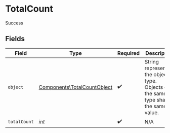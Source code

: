 # TotalCount

Success


## Fields

| Field                                                                                  | Type                                                                                   | Required                                                                               | Description                                                                            |
| -------------------------------------------------------------------------------------- | -------------------------------------------------------------------------------------- | -------------------------------------------------------------------------------------- | -------------------------------------------------------------------------------------- |
| `object`                                                                               | [Components\TotalCountObject](../../Models/Components/TotalCountObject.md)             | :heavy_check_mark:                                                                     | String representing the object's type. Objects of the same type share the same value.<br/> |
| `totalCount`                                                                           | *int*                                                                                  | :heavy_check_mark:                                                                     | N/A                                                                                    |